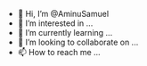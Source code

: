 - 👋 Hi, I’m @AminuSamuel
- 👀 I’m interested in ...
- 🌱 I’m currently learning ...
- 💞️ I’m looking to collaborate on ...
- 📫 How to reach me ...

<!---
AminuSamuel/AminuSamuel is a ✨ special ✨ repository because its `README.md` (this file) appears on your GitHub profile.
You can click the Preview link to take a look at your changes.
--->
